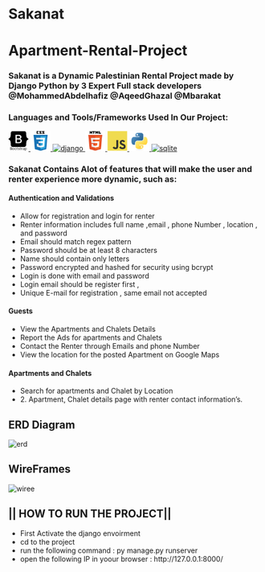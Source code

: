 # Sakanat
<h1>Apartment-Rental-Project</h1>

<h3> Sakanat is a Dynamic Palestinian Rental Project made by Django Python by 3 Expert Full stack developers @MohammedAbdelhafiz @AqeedGhazal @Mbarakat </h3>

<h3 align="left">Languages and Tools/Frameworks Used In Our Project:</h3>
<p align="left"> <a href="https://getbootstrap.com" target="_blank" rel="noreferrer"> <img src="https://raw.githubusercontent.com/devicons/devicon/master/icons/bootstrap/bootstrap-plain-wordmark.svg" alt="bootstrap" width="40" height="40"/> </a> <a href="https://www.w3schools.com/css/" target="_blank" rel="noreferrer"> <img src="https://raw.githubusercontent.com/devicons/devicon/master/icons/css3/css3-original-wordmark.svg" alt="css3" width="40" height="40"/> </a> <a href="https://www.djangoproject.com/" target="_blank" rel="noreferrer"> <img src="https://cdn.worldvectorlogo.com/logos/django.svg" alt="django" width="40" height="40"/> </a> <a href="https://www.w3.org/html/" target="_blank" rel="noreferrer"> <img src="https://raw.githubusercontent.com/devicons/devicon/master/icons/html5/html5-original-wordmark.svg" alt="html5" width="40" height="40"/> </a> <a href="https://developer.mozilla.org/en-US/docs/Web/JavaScript" target="_blank" rel="noreferrer"> <img src="https://raw.githubusercontent.com/devicons/devicon/master/icons/javascript/javascript-original.svg" alt="javascript" width="40" height="40"/> </a> <a href="https://www.python.org" target="_blank" rel="noreferrer"> <img src="https://raw.githubusercontent.com/devicons/devicon/master/icons/python/python-original.svg" alt="python" width="40" height="40"/> </a> <a href="https://www.sqlite.org/" target="_blank" rel="noreferrer"> <img src="https://www.vectorlogo.zone/logos/sqlite/sqlite-icon.svg" alt="sqlite" width="40" height="40"/> </a> </p>

<h3>Sakanat Contains Alot of features that will make the user and renter experience more dynamic, such as:</h3>

<h4> Authentication and Validations </h4>
<ul>
<li>Allow for registration and login for renter </li> 
<li>Renter information includes full name ,email , phone Number , location , and password  </li> 
<li>Email should match regex pattern </li> 
<li>Password should be at least 8 characters </li> 
<li>Name should contain only letters </li> 
<li>Password encrypted and hashed for security using bcrypt </li> 
<li>Login is done with email and password  </li> 
<li>Login email should be register first ,</li> 
<li>Unique E-mail for registration , same email not accepted </li> 
</ul>


<h4> Guests </h4>
<ul>
<li>View the Apartments and Chalets Details  </li> 
<li>Report the Ads for apartments and Chalets   </li> 
<li>Contact the Renter through Emails and phone Number </li> 
<li>View the location for the posted Apartment on Google Maps </li> 
</ul>

<h4> Apartments and Chalets </h4>
<ul>
<li>Search for apartments and Chalet by Location</li> 
<li>2.	Apartment, Chalet details page with renter contact information’s. </li> 
</ul>

<h2>ERD Diagram</h2>

![erd](https://user-images.githubusercontent.com/114105942/216730644-c5b12f26-1aa1-469d-a3fb-27d982e16a16.png)




<h2> WireFrames </h2>


![wiree](https://user-images.githubusercontent.com/114105942/216730225-3bd9308b-dc29-4645-b1c0-3c17129be784.png)



<h2> || HOW TO RUN THE PROJECT||</h2>
<ul>
<li>First Activate the django envoirment</li> 
<li>cd to the project </li> 
<li> run the following command : py manage.py runserver </li> 
<li> open the following IP in yoour browser :  http://127.0.0.1:8000/ </li> 
</ul>

